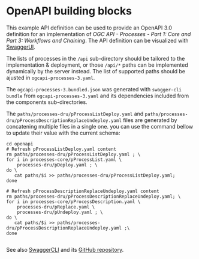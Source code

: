 # OpenAPI building blocks

This example API definition can be used to provide an OpenAPI 3.0 definition for an implementation of _OGC API - Processes - Part 1: Core and Part 3: Workflows and Chaining_.
The API definition can be visualized with [SwaggerUI](https://petstore.swagger.io/?url=https://raw.githubusercontent.com/opengeospatial/ogcapi-processes/master/extensions/workflows/openapi/ogcapi-processes-3.bundled.json).

The lists of processes in the `/api` sub-directory should be tailored to the implementation & deployment, or those `/api/*` paths can be implemented dynamically by the server instead.
The list of supported paths should be ajusted in `ogcapi-processes-3.yaml`.

The `ogcapi-processes-3.bundled.json` was generated with `swagger-cli bundle` from `ogcapi-processes-3.yaml` and its dependencies included from the components sub-directories.

The `paths/processes-dru/pProcessListDeploy.yaml` and `paths/processes-dru/pProcessDescriptionReplaceUndeploy.yaml` files are generated by concatening multiple files in a single one. you can use the command bellow to update their value with the current schema:

```
cd openapi
# Refresh pProcessListDeploy.yaml content
rm paths/processes-dru/pProcessListDeploy.yaml ; \
for i in processes-core/pProcessList.yaml \
    processes-dru/pDeploy.yaml ; \
do \
   cat paths/$i >> paths/processes-dru/pProcessListDeploy.yaml;
done

# Refresh pProcessDescriptionReplaceUndeploy.yaml content
rm paths/processes-dru/pProcessDescriptionReplaceUndeploy.yaml; \
for i in processes-core/pProcessDescription.yaml \
    processes-dru/pReplace.yaml \
    processes-dru/pUndeploy.yaml ; \
do \
   cat paths/$i >> paths/processes-dru/pProcessDescriptionReplaceUndeploy.yaml ;\
done
	
```

See also [SwaggerCLI](https://apitools.dev/swagger-cli/) and its [GitHub repository](https://github.com/APIDevTools/swagger-cli).
